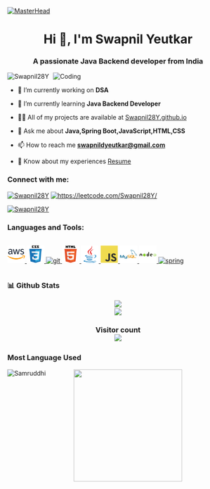 [![MasterHead](https://camo.githubusercontent.com/3015c6f34ed5c2131bac41a22b7a27a847f65803d232c99fe31f649c9c746fbd/68747470733a2f2f7777772e61616469747269746563686e6f6c6f67792e636f6d2f696d616765732f726564657369676e2e676966)](https://Swapnil28Y.io)
<h1 align="center">Hi 👋, I'm Swapnil Yeutkar</h1>
<h3 align="center">A passionate Java Backend developer from India</h3>

<img align="right" alt="Coding" width="400" src="https://images.squarespace-cdn.com/content/v1/5769fc401b631bab1addb2ab/1541580611624-TE64QGKRJG8SWAIUS7NS/coding-freak.gif" />
<p align="left"> <img src="https://komarev.com/ghpvc/?username=Swapnil28Y&label=Profile%20views&color=0e75b6&style=flat" alt="Swapnil28Y" /> </p>



- 🔭 I’m currently working on **DSA**

- 🌱 I’m currently learning **Java Backend Developer**

- 👨‍💻 All of my projects are available at [Swapnil28Y.github.io](https://Swapnil28Y.github.io/)

- 💬 Ask me about **Java,Spring Boot,JavaScript,HTML,CSS**

- 📫 How to reach me **swapnildyeutkar@gmail.com**

- 📄 Know about my experiences [Resume]()

<h3 align="left">Connect with me:</h3>
<p align="left">
<a href="https://linkedin.com/in/Swapnil28Y" target="blank"><img align="center" src="https://raw.githubusercontent.com/rahuldkjain/github-profile-readme-generator/master/src/images/icons/Social/linked-in-alt.svg" alt="Swapnil28Y" height="30" width="40" /></a>
<a href="https://www.leetcode.com/https://leetcode.com/Swapnil28Y/" target="blank"><img align="center" src="https://raw.githubusercontent.com/rahuldkjain/github-profile-readme-generator/master/src/images/icons/Social/leet-code.svg" alt="https://leetcode.com/Swapnil28Y/" height="30" width="40" /></a>
</p>
<p align="left"> <a href="https://github.com/ryo-ma/github-profile-trophy"><img src="https://github-profile-trophy.vercel.app/?username=Swapnil28Y" alt="Swapnil28Y" /></a> </p>

<h3 align="left">Languages and Tools:</h3>
<div style="display: flex; justify-content:space-between;gap: 20px;">
<p align="left"> <a href="https://aws.amazon.com" target="_blank" rel="noreferrer">
<img src="https://raw.githubusercontent.com/devicons/devicon/master/icons/amazonwebservices/amazonwebservices-original-wordmark.svg" alt="aws" width="40" height="40"/> </a> <a href="https://www.w3schools.com/css/" target="_blank" rel="noreferrer"> 
<img src="https://raw.githubusercontent.com/devicons/devicon/master/icons/css3/css3-original-wordmark.svg" alt="css3" width="40" height="40"/> </a> 
<a href="https://git-scm.com/" target="_blank" rel="noreferrer"> <img src="https://www.vectorlogo.zone/logos/git-scm/git-scm-icon.svg" alt="git" width="40" height="40"/> </a> <a href="https://www.w3.org/html/" target="_blank" rel="noreferrer"> <img src="https://raw.githubusercontent.com/devicons/devicon/master/icons/html5/html5-original-wordmark.svg" alt="html5" width="40" height="40"/> </a> <a href="https://www.java.com" target="_blank" rel="noreferrer"> <img src="https://raw.githubusercontent.com/devicons/devicon/master/icons/java/java-original.svg" alt="java" width="40" height="40"/> </a> <a href="https://developer.mozilla.org/en-US/docs/Web/JavaScript" target="_blank" rel="noreferrer"> <img src="https://raw.githubusercontent.com/devicons/devicon/master/icons/javascript/javascript-original.svg" alt="javascript" width="40" height="40"/> </a> <a href="https://www.mysql.com/" target="_blank" rel="noreferrer"> <img src="https://raw.githubusercontent.com/devicons/devicon/master/icons/mysql/mysql-original-wordmark.svg" alt="mysql" width="40" height="40"/> </a> <a href="https://nodejs.org" target="_blank" rel="noreferrer"> <img src="https://raw.githubusercontent.com/devicons/devicon/master/icons/nodejs/nodejs-original-wordmark.svg" alt="nodejs" width="40" height="40"/> </a> <a href="https://spring.io/" target="_blank" rel="noreferrer"> <img src="https://www.vectorlogo.zone/logos/springio/springio-icon.svg" alt="spring" width="40" height="40"/> </a> </p>
</div>

<h3>📊 Github Stats</h3>
<p align="center">
   <img align="center"  src="https://github-readme-streak-stats.herokuapp.com/?user=Swapnil28Y&theme=dark" /> <br \>
   <img align="center" src="https://github-readme-stats.vercel.app/api?username=Swapnil28Y&show_icons=true&locale=en&theme=dark"/>
</p>
<h3 align="center"> 
  Visitor count <br>
  <img src="https://profile-counter.glitch.me/Swapnil28Y/count.svg" />
</h3>
<h3>Most Language Used</h3>

<div>
  <img align="left" src="https://github-readme-stats.vercel.app/api/top-langs/?username=Swapnil28Y&theme=radical&langs_count=8" alt="Samruddhi" height="260px" width="25%" />
  <img align="right" src="https://activity-graph.herokuapp.com/graph?username=Swapnil28Y&theme=gruvbox&hide_border=true&area=true" height="255px" width="70%"/>
<div>


